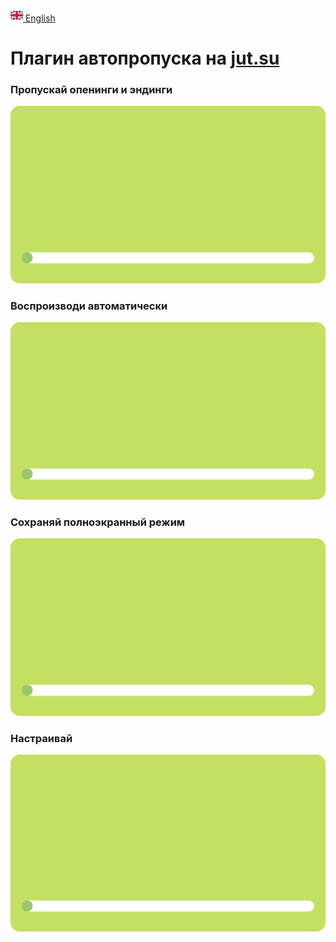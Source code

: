 [<img src="assets/gb.svg" alt="GB Flag" width="20"/> English](https://github.com/kerdl/jutsuper/blob/main/README.md)


# Плагин автопропуска на [jut.su](https://jut.su/)


### Пропускай опенинги и эндинги
<picture>
  <p align="left">
    <img src="assets/autoskip-element.svg" width="600px"/>
  </p>
</picture>

### Воспроизводи автоматически
<picture>
  <p align="left">
    <img src="assets/autoskip-element.svg" width="600px"/>
  </p>
</picture>

### Сохраняй полноэкранный режим
<picture>
  <p align="left">
    <img src="assets/autoskip-element.svg" width="600px"/>
  </p>
</picture>

### Настраивай
<picture>
  <p align="left">
    <img src="assets/autoskip-element.svg" width="600px"/>
  </p>
</picture>